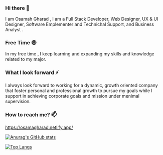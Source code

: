 ### Hi there 👋
I am Osamah Gharad , I am a Full Stack Developer, Web Designer, UX & UI Designer, Software Emplementer and  Technichal Support, and Business Analyst . 
<!--
**OsamahGharad/OsamahGharad** is a ✨ _special_ ✨ repository because its `README.md` (this file) appears on your GitHub profile.

Here are some ideas to get you started:

- 🔭 I’m currently working on ...
- 🌱 I’m currently learning React Native
- 👯 I’m looking to collaborate on ...
- 🤔 I’m looking for help with ...
- 💬 Ask me about ...
- 📫 How to reach me: ...
- 😄 Pronouns: ...
- ⚡ Fun fact: ...
-->

### Free Time 😄 
In my free time , I keep learning and expanding my skills and knowledge related to my major.
### What I look forward  ⚡
I always look forward to working for a dynamic, growth oriented company that foster personal and professional growth to pursue my goals while I support in achieving corporate goals and mission under menimal supervision.

###  How to reach me? 📫
https://osamagharad.netlify.app/

[![Anurag's GitHub stats](https://github-readme-stats.vercel.app/api?username=OsamahGharad)](https://github.com/anuraghazra/github-readme-stats)

[![Top Langs](https://github-readme-stats.vercel.app/api/top-langs/?username=OsamahGharad)](https://github.com/anuraghazra/github-readme-stats)



